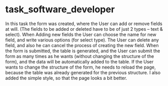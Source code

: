 # task_software_developer

In this task the form was created, where the User can add or remove fields at will. (The fields to be added or deleted have to be of just 2 types – text & select).
When Adding new fields the User can choose the name for new field, and write various options (for select type).
The User can delete any field, and also he can cancel the process of creating the new field.
When the form is submitted, the table is generated, and the User can submit the form as many times as he wants (without changing the structure of the form), and the data will be automatically added to the table. If the User wants to change the structure of the form, he needs to reload the page, because the table was already generated for the previous structure.
I also added the simple style, so that the page looks a bit better.
